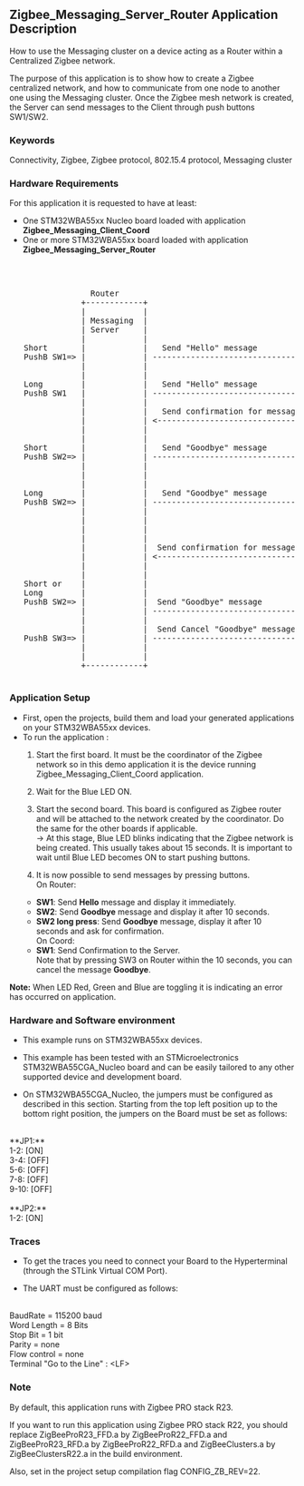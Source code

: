 ## __Zigbee_Messaging_Server_Router Application Description__

How to use the Messaging cluster on a device acting as a Router within a Centralized Zigbee network.

The purpose of this application is to show how to create a Zigbee centralized network, and how to communicate from one node to another one using the Messaging cluster. Once the Zigbee mesh network is created, the Server can send messages to the Client through push buttons SW1/SW2.

### __Keywords__

Connectivity, Zigbee, Zigbee protocol, 802.15.4 protocol, Messaging cluster  

### __Hardware Requirements__

For this application it is requested to have at least:

* One STM32WBA55xx Nucleo board loaded with application **Zigbee_Messaging_Client_Coord**
* One or more STM32WBA55xx board loaded with application **Zigbee_Messaging_Server_Router**
</br>

<pre>
	
                 Router                                               Coord.
               +------------+                                      +------------+
               |            |                                      |            |
               | Messaging  |                                      | Messaging  |       
               | Server     |                                      | Client     | 
               |            |                                      |            |
   Short       |            |   Send "Hello" message               |            |
   PushB SW1=> |            | -----------------------------------> |            |=> immediate display
               |            |                                      |            | 
			   |            |                                      |            |
   Long        |            |   Send "Hello" message               |            |
   PushB SW1   |            | -----------------------------------> |            |=> immediate display and ask for confirmation
			   |            |                                      |            |
			   |            |   Send confirmation for message ID 1 |            |
			   |            | <----------------------------------- |            |<= PushB SW1
			   |            |                                      |            |
			   |            |                                      |            |
   Short       |            |   Send "Goodbye" message             |            |
   PushB SW2=> |            | -----------------------------------> |            |=> start wait of 10 seconds
			   |            |                                      |            |
			   |            |                                      |            |=> after 10 seconds, display message
			   |            |                                      |            |
   Long 	   |            |   Send "Goodbye" message             |            |
   PushB SW2=> |            | -----------------------------------> |            |=> start wait of 10 seconds 
			   |            |                                      |            |
			   |            |                                      |            |=> after 10 seconds, display message
			   |            |                                      |            |=> ask for confirmation
			   |            |                                      |            |
			   |            |  Send confirmation for message ID 2  |            |
			   |            | <----------------------------------- |            |<= PushB SW1
			   |            |                                      |            |
			   |            |                                      |            |
   Short or    |            |                                      |            |
   Long 	   |            |                                      |            |
   PushB SW2=> |            |  Send "Goodbye" message              |            |
			   |            | -----------------------------------> |            |=> start wait of 10 seconds
			   |            |                                      |            |
			   |            |  Send Cancel "Goodbye" message       |            |
   PushB SW3=> |            | -----------------------------------> |            |=> remove "Goodbye" message
			   |            |                                      |            |
			   |            |                                      |            |
               +------------+                                      +------------+

</pre> 
  

### __Application Setup__

* First, open the projects, build them and load your generated applications on your STM32WBA55xx devices.
* To run the application :
	1. Start the first board. It must be the coordinator of the Zigbee network so in this demo application it is the device running Zigbee_Messaging_Client_Coord application.  

	2. Wait for the Blue LED ON.  

	3. Start the second board. This board is configured as Zigbee router and will be attached to the network created by the coordinator.
Do the same for the other boards if applicable.  
&rarr; At this stage, Blue LED blinks indicating that the Zigbee network is being created. This usually takes about 15 seconds. It is important to wait until Blue LED becomes ON to start pushing buttons.  

	4. It is now possible to send messages by pressing buttons.   
On Router:  
	* **SW1**: Send **Hello** message and display it immediately.     
	* **SW2**: Send **Goodbye** message and display it after 10 seconds.    
	* **SW2 long press**: Send **Goodbye** message, display it after 10 seconds and ask for confirmation.  
On Coord:  
	* **SW1**: Send Confirmation to the Server.  
Note that by pressing SW3 on Router within the 10 seconds, you can cancel the message **Goodbye**.  
 

**Note:** When LED Red, Green and Blue are toggling it is indicating an error has occurred on application.

### __Hardware and Software environment__

* This example runs on STM32WBA55xx devices.  

* This example has been tested with an STMicroelectronics STM32WBA55CGA_Nucleo board and can be easily tailored to any other supported device and development board.  

* On STM32WBA55CGA_Nucleo, the jumpers must be configured as described in this section. Starting from the top left position up to the bottom right position, the jumpers on the Board must be set as follows:
<br>    
**JP1:**</br>
1-2:  [ON]</br>
3-4:  [OFF]</br>
5-6:  [OFF]</br>
7-8:  [OFF]</br>
9-10: [OFF]</br>
<br>
**JP2:**</br>
1-2:  [ON]  

### __Traces__

* To get the traces you need to connect your Board to the Hyperterminal (through the STLink Virtual COM Port).  

* The UART must be configured as follows:  
<br>
BaudRate       = 115200 baud</br>
Word Length    = 8 Bits</br>
Stop Bit       = 1 bit</br>
Parity         = none</br>
Flow control   = none</br>
Terminal   "Go to the Line" : &lt;LF&gt;  

### __Note__
By default, this application runs with Zigbee PRO stack R23.

If you want to run this application using Zigbee PRO stack R22, you should replace ZigBeeProR23_FFD.a by ZigBeeProR22_FFD.a and ZigBeeProR23_RFD.a by ZigBeeProR22_RFD.a and ZigBeeClusters.a by ZigBeeClustersR22.a in the build environment.

Also, set in the project setup compilation flag CONFIG_ZB_REV=22. 
